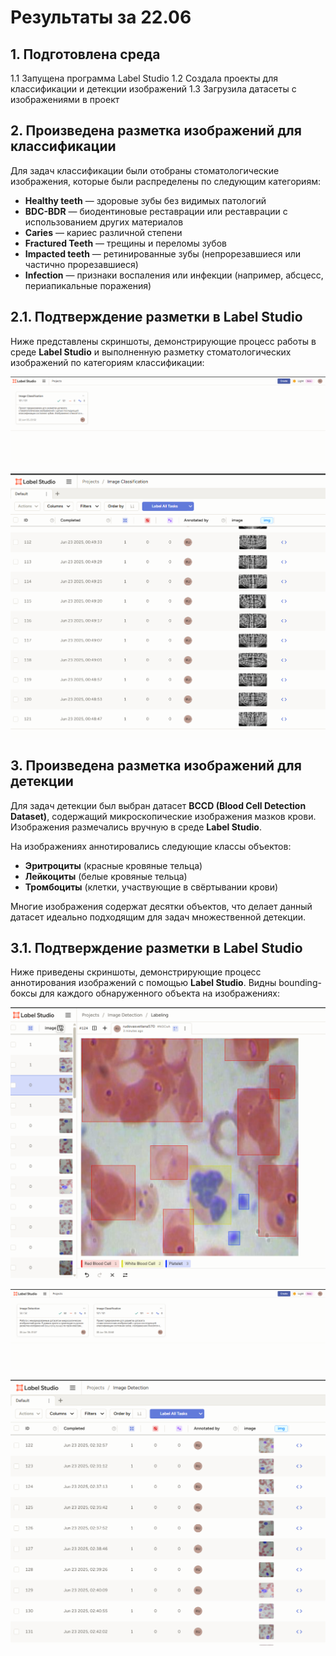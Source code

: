 # Результаты за 22.06

## 1. Подготовлена среда
1.1 Запущена программа Label Studio
1.2 Создала проекты для классификации и детекции изображений 
1.3 Загрузила датасеты с изображениями в проект

## 2. Произведена разметка изображений для классификации

Для задач классификации были отобраны стоматологические изображения, которые были распределены по следующим категориям:

- **Healthy teeth** — здоровые зубы без видимых патологий  
- **BDC-BDR** — биодентиновые реставрации или реставрации с использованием других материалов  
- **Caries** — кариес различной степени  
- **Fractured Teeth** — трещины и переломы зубов  
- **Impacted teeth** — ретинированные зубы (непрорезавшиеся или частично прорезавшиеся)  
- **Infection** — признаки воспаления или инфекции (например, абсцесс, периапикальные поражения)

## 2.1. Подтверждение разметки в Label Studio

Ниже представлены скриншоты, демонстрирующие процесс работы в среде **Label Studio** и выполненную разметку стоматологических изображений по категориям классификации:

![](/LabelStudio/data/отчет/Label%20Studio%20Image%20Classification1.png)


![](/LabelStudio/data/отчет/Label%20Studio%20Image%20Classification2.png)

## 3. Произведена разметка изображений для детекции
Для задач детекции был выбран датасет **BCCD (Blood Cell Detection Dataset)**, содержащий микроскопические изображения мазков крови. Изображения размечались вручную в среде **Label Studio**.

На изображениях аннотировались следующие классы объектов:

- **Эритроциты** (красные кровяные тельца)  
- **Лейкоциты** (белые кровяные тельца)  
- **Тромбоциты** (клетки, участвующие в свёртывании крови)

Многие изображения содержат десятки объектов, что делает данный датасет идеально подходящим для задач множественной детекции.

## 3.1. Подтверждение разметки в Label Studio

Ниже приведены скриншоты, демонстрирующие процесс аннотирования изображений с помощью **Label Studio**. Видны bounding-боксы для каждого обнаруженного объекта на изображениях:

![](/LabelStudio/data/отчет/Label%20Studio%20Image%20Detection1.png)

![](/LabelStudio/data/отчет/Label%20Studio%20Image%20Detection2.png)

![](/LabelStudio/data/отчет/Label%20Studio%20Image%20Detection3.png)